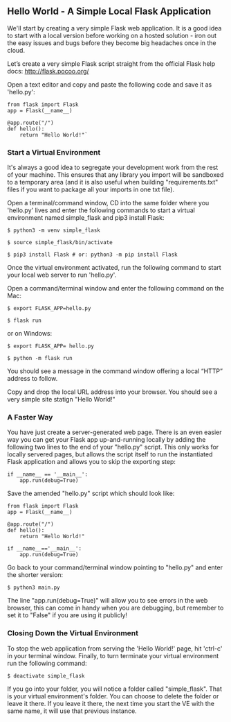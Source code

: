 ## Hello World - A Simple Local Flask Application

We'll start by creating a very simple Flask web application. It is a good idea to start with a local version before working on a hosted solution - iron out the easy issues and bugs before they become big headaches once in the cloud.

Let’s create a very simple Flask script straight from the official Flask help docs: http://flask.pocoo.org/

Open a text editor and copy and paste the following code and save it as 'hello.py':

```
from flask import Flask
app = Flask(__name__)
 
@app.route("/")
def hello():
    return "Hello World!"`
```

### Start a Virtual Environment

It's always a good idea to segregate your development work from the rest of your machine. This ensures that any library you import will be sandboxed to a temporary area (and it is also useful when building "requirements.txt" files if you want to package all your imports in one txt file).

Open a terminal/command window, CD into the same folder where you 'hello.py' lives and enter the following commands to start a virtual environment named simple_flask and pip3 install Flask:

`$ python3 -m venv simple_flask`

`$ source simple_flask/bin/activate`

`$ pip3 install Flask # or: python3 -m pip install Flask`

Once the virtual environment activated, run the following command to start your local web server to run 'hello.py'.

Open a command/terminal window and enter the following command on the Mac:

`$ export FLASK_APP=hello.py`

`$ flask run`

or on Windows:

`$ export FLASK_APP= hello.py`

`$ python -m flask run`

You should see a message in the command window offering a local “HTTP” address to follow.

Copy and drop the local URL address into your browser. You should see a very simple site statign "Hello World!"

### A Faster Way

You have just create a server-generated web page. There is an even easier way you can get your Flask app up-and-running locally by adding the following two lines to the end of your "hello.py" script. This only works for locally servered pages, but allows the script itself to run the instantiated Flask application and allows you to skip the exporting step:

```
if __name__ == '__main__':
    app.run(debug=True)
```

Save the amended "hello.py" script which should look like:

```
from flask import Flask
app = Flask(__name__)

@app.route("/")
def hello():
    return "Hello World!"

if __name__=='__main__':
    app.run(debug=True)
```
    
Go back to your command/terminal window pointing to "hello.py" and enter the shorter version:

`$ python3 main.py`

The line "app.run(debug=True)" will allow you to see errors in the web browser, this can come in handy when you are debugging, but remember to set it to "False" if you are using it publicly!

### Closing Down the Virtual Environment

To stop the web application from serving the 'Hello World!' page, hit 'ctrl-c' in your terminal window. Finally, to turn terminate your virtual environment run the following command:

`$ deactivate simple_flask`

If you go into your folder, you will notice a folder called "simple_flask". That is your virtual environment's folder. You can choose to delete the folder or leave it there. If you leave it there, the next time you start the VE with the same name, it will use that previous instance.
